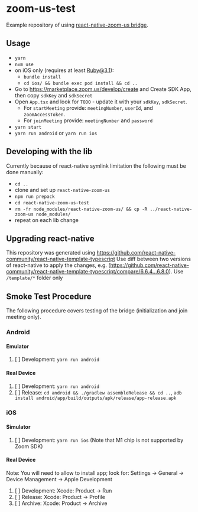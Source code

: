 # zoom-us-test

Example repository of using [react-native-zoom-us bridge](https://www.npmjs.com/package/react-native-zoom-us).

## Usage

* `yarn`
* `nvm use`
* on iOS only (requires at least Ruby@3.1):
  * `bundle install`
  * `cd ios/ && bundle exec pod install && cd ..`
* Go to https://marketplace.zoom.us/develop/create and Create SDK App, then copy `sdkKey` and `sdkSecret`
* Open `App.tsx` and look for `TODO` - update it with your `sdkKey`, `sdkSecret`.
  * For `startMeeting` provide: `meetingNumber`, `userId`, and `zoomAccessToken`.
  * For `joinMeeting` provide: `meetingNumber` and `password`
* `yarn start`
* `yarn run android` or `yarn run ios`

## Developing with the lib

Currently because of react-native symlink limitation the following must be done manually:

* `cd ..`
* clone and set up `react-native-zoom-us`
* `npm run prepack`
* `cd react-native-zoom-us-test`
* `rm -fr node_modules/react-native-zoom-us/ && cp -R ../react-native-zoom-us node_modules/`
* repeat on each lib change

## Upgrading react-native

This repository was generated using https://github.com/react-native-community/react-native-template-typescript
Use diff between two versions of react-native to apply the changes, e.g. (https://github.com/react-native-community/react-native-template-typescript/compare/6.6.4...6.8.0). Use `/template/*` folder only

## Smoke Test Procedure
The following procedure covers testing of the bridge (initialization and join meeting only).

### Android

#### Emulator
1. [ ] Development: `yarn run android`

#### Real Device
1. [ ] Development: `yarn run android`
2. [ ] Release: `cd android && ./gradlew assembleRelease && cd ..`, `adb install android/app/build/outputs/apk/release/app-release.apk`

### iOS

#### Simulator
1. [ ] Development: `yarn run ios` (Note that M1 chip is not supported by Zoom SDK)

#### Real Device
Note: You will need to allow to install app; look for: Settings -> General -> Device Management -> Apple Development

1. [ ] Development: Xcode: Product -> Run
2. [ ] Release: Xcode: Product -> Profile
3. [ ] Archive: Xcode: Product -> Archive
